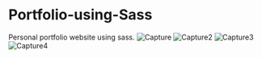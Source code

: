 # Portfolio-using-Sass
Personal portfolio website using sass.
![Capture](https://user-images.githubusercontent.com/72184791/125442851-f346363a-e2fe-4a51-b01e-25c1e7f42623.JPG)
![Capture2](https://user-images.githubusercontent.com/72184791/125442856-2c128ef5-f589-4c05-8f14-a1cca06855d2.JPG)
![Capture3](https://user-images.githubusercontent.com/72184791/125442859-8f81bcd3-6f60-4670-be09-857d5d55216a.JPG)
![Capture4](https://user-images.githubusercontent.com/72184791/125442864-7079a22d-0f3f-43e1-933a-07b2b381edab.JPG)
